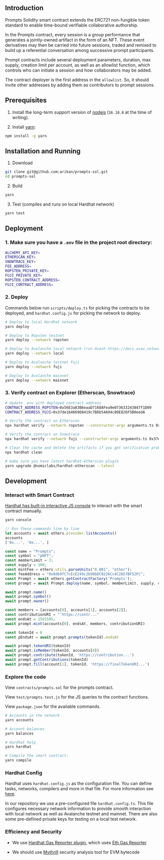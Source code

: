 ## Introduction

Prompts Solidity smart contract extends the ERC721 non-fungible token standard to enable time-bound verifiable collaborative authorship.

In the Prompts contract, every session is a group performance that generates a jointly-owned artifact in the form of an NFT. These event derivatives may then be carried into future sessions, traded and remixed to build up a referential conversation among successive prompt participants.

Prompt contracts include several deployment parameters, duration, max supply, creation limit per account, as well as an allowlist function, which controls who can initiate a session and how collaborators may be added.

The contract deployer is the first address in the `allowlist`. So, it should invite other addresses by adding them as contributors to prompt sessions.

## Prerequisites

1. Install the long-term support version of [nodejs](https://nodejs.org/en) (`16.10.0` at the time of writing).

2. Install [yarn](https://yarnpkg.com):
```sh
npm install -g yarn
```

## Installation and Running

1. Download
```sh
git clone git@github.com:arikan/prompts-sol.git
cd prompts-sol
```

2. Build
```sh
yarn
```

3. Test (compiles and runs on local Hardhat network)
```sh
yarn test
```

## Deployment

### 1. Make sure you have a `.env` file in the project root directory:

```sh
ALCHEMY_API_KEY=
ETHERSCAN_KEY=
SNOWTRACE_KEY=
FEE_ADDRESS=
ROPSTEN_PRIVATE_KEY=
FUJI_PRIVATE_KEY=
ROPSTEN_CONTRACT_ADDRESS=
FUJI_CONTRACT_ADDRESS=
```

### 2. Deploy

Commands below run `scripts/deploy.ts` for picking the contracts to be deployed, and `hardhat.config.js` for picking the network to deploy.

```sh
# Deploy to local Hardhat network
yarn deploy

# Deploy to Ropsten testnet
yarn deploy --network ropsten

# Deploy to Avalanche local network (run Avash https://docs.avax.network/build/tools/avash)
yarn deploy --network local

# Deploy to Avalanche testnet Fuji
yarn deploy --network fuji

# Deploy to Avalanche mainnet
yarn deploy --network mainnet
```

### 3. Verify contract on Explorer (Etherscan, Snowtrace)

```sh
# Update .env with deployed contract address
CONTRACT_ADDRESS_ROPSTEN=0x56E3a83B6eaaD7168AFea9e073633243847f1D09
CONTRACT_ADDRESS_FUJI=0x37de16466960419c7B6b54A94c89E826F5B8eedA

# Verify the contract on Etherscan
npx hardhat verify --network ropsten --constructor-args arguments.ts 0x56E3a83B6eaaD7168AFea9e073633243847f1D09 --show-stack-traces

# Verify the contract on Snowtrace
npx hardhat verify --network fuji --constructor-args arguments.ts 0x37de16466960419c7B6b54A94c89E826F5B8eedA --show-stack-traces

# Clear the cache and delete the artifacts if you get verification problems
npx hardhat clean

# make sure you have latest hardhat-etherscan plugin
yarn upgrade @nomiclabs/hardhat-etherscan --latest
```

## Development

### Interact with Smart Contract

[Hardhat has built-in interactive JS console](https://hardhat.org/guides/hardhat-console.html#using-the-hardhat-console) to interact with the smart contract manually.

```sh
yarn console
```

```js
// Run these commands line by line
let accounts = await ethers.provider.listAccounts()
accounts
['0x...', '0x...', ]

const name = "Prompts";
const symbol = "pNFT";
const memberLimit = 3;
const supply = 100;
const mintFee = ethers.utils.parseUnits("0.001", "ether");
const feeAddress = "0x8db97C7cEcE249c2b98bDC0226Cc4C2A57BF52FC";
const Prompt = await ethers.getContractFactory('Prompts');
const prompt = await Prompt.deploy(name, symbol, memberLimit, supply, mintFee, feeAddress);

await prompt.name()
await prompt.symbol()
await prompt.owner()

const members = [accounts[0], accounts[1], accounts[2]];
const contributionURI = "'https://contr..."
const endsAt = 1501505;
await prompt.mint(accounts[0], endsAt, members, contributionURI)

const tokenId = 0
const pEndsAt = await prompt.prompts(tokenId).endsAt

await prompt.tokenURI(tokenId)
await prompt.isMember(tokenId, accounts[0])
await prompt.contribute(tokenId, 'https://contribution...')
await prompt.getContributions(tokenId)
await prompt.fill(account[1], tokenId, 'https://finalTokenURI...')
```

### Explore the code

View `contracts/prompts.sol` for the prompts contract.

View `test/prompts.test.js` for the JS queries to the contract functions.

View `package.json` for the available commands.

```sh
# Accounts in the network
yarn accounts

# Account balances
yarn balances

# Hardhat help
yarn hardhat

# Compile the smart contract:
yarn compile
```

### Hardhat Config

Hardhat uses `hardhat.config.js` as the configuration file. You can define tasks, networks, compilers and more in that file. For more information see [here](https://hardhat.org/config/).

In our repository we use a pre-configured file `hardhat.config.ts`. This file configures necessary network information to provide smooth interaction with local network as well as Avalanche testnet and mainnet. There are also some pre-defined private keys for testing on a local test network.


### Efficiency and Security

- We use [Hardhat Gas Reporter plugin](https://hardhat.org/plugins/hardhat-gas-reporter.html), which uses [Eth Gas Reporter](https://hardhat.org/plugins/hardhat-gas-reporter.html)

- We should use [Mythrill](https://github.com/ConsenSys/mythril) security analysis tool for EVM bytecode

